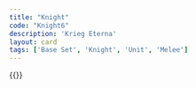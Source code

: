 ```yaml
---
title: "Knight"
code: "Knight6"
description: 'Krieg Eterna'
layout: card
tags: ['Base Set', 'Knight', 'Unit', 'Melee']
---
```

{{<card-detail-page title="Knight6" artwork="Bogatyrs by Viktor Vasnetsov (1898)" attr="Marcus Aurelius"/>}}